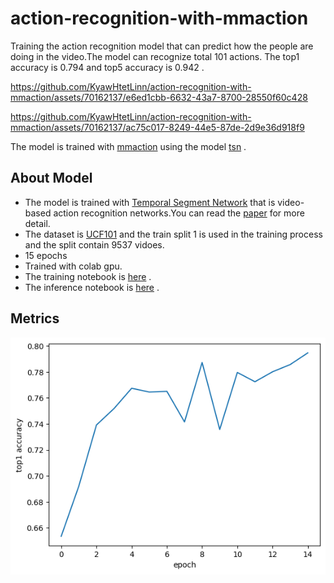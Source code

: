 # action-recognition-with-mmaction

Training the action recognition model that can predict how the people are doing in the video.The model can recognize total 101 actions.
The top1 accuracy is 0.794 and top5 accuracy is 0.942 .

https://github.com/KyawHtetLinn/action-recognition-with-mmaction/assets/70162137/e6ed1cbb-6632-43a7-8700-28550f60c428  

https://github.com/KyawHtetLinn/action-recognition-with-mmaction/assets/70162137/ac75c017-8249-44e5-87de-2d9e36d918f9

The model is trained with [mmaction](https://github.com/open-mmlab/mmaction2) using the model [tsn](https://github.com/open-mmlab/mmaction2/blob/main/configs/recognition/tsn/README.md) . 

## About Model 

* The model is trained with [Temporal Segment Network](https://github.com/open-mmlab/mmaction2/blob/main/configs/recognition/tsn/README.md) that is video-based action recognition networks.You can read the [paper](https://link.springer.com/chapter/10.1007/978-3-319-46484-8_2) for more detail.
* The dataset is [UCF101](https://www.crcv.ucf.edu/data/UCF101.php) and the train split 1 is used in the training process and the split contain 9537 vidoes.
* 15 epochs
* Trained with colab gpu.
* The training notebook is [here](https://github.com/KyawHtetLinn/action-recognition-with-mmaction/blob/main/train/action_recognition_mmaction(train).ipynb) .
* The inference notebook is [here](https://github.com/KyawHtetLinn/action-recognition-with-mmaction/blob/main/inference/action_recognition_mmaction(inference).ipynb) .

## Metrics

![alt text](https://github.com/KyawHtetLinn/action-recognition-with-mmaction/blob/main/assets/acc.png)
